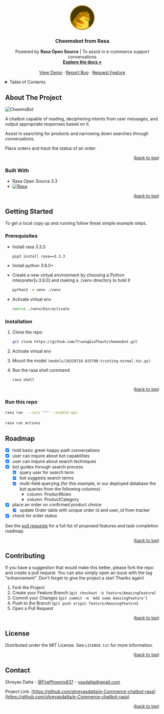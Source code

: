 <div id="top"></div>

<!-- PROJECT LOGO -->
<br />
<div align="center">
  <a href="https://github.com/TruongGiaThach/cheemsbot">
    <img src="assets/CheemsIcons.png" alt="Logo" width="80" height="80">
  </a>

<h3 align="center">Cheemsbot from Rasa</h3>

  <p align="center">
    Powered by <b>Rasa Open Source</b> | To assist in e-commerce support conversations
    <br />
    <a href="https://rasa.com/docs/rasa/glossary"><strong>Explore the docs »</strong></a>
    <br />
    <br />
    <a href="">View Demo</a>
    ·
    <a href="https://github.com/TruongGiaThach/cheemsbot/issues">Report Bug</a>
    ·
    <a href="https://github.com/TruongGiaThach/cheemsbot/issues">Request Feature</a>
  </p>
</div>



<!-- TABLE OF CONTENTS -->
<details>
  <summary>Table of Contents</summary>
  <ol>
    <li>
      <a href="#about-the-project">About The Project</a>
      <ul>
        <li><a href="#built-with">Built With</a></li>
      </ul>
    </li>
    <li>
      <a href="#getting-started">Getting Started</a>
      <ul>
        <li><a href="#prerequisites">Prerequisites</a></li>
        <li><a href="#installation">Installation</a></li>
      </ul>
    </li>
    <li><a href="#roadmap">Roadmap</a></li>
    <li><a href="#contributing">Contributing</a></li>
    <li><a href="#license">License</a></li>
    <li><a href="#contact">Contact</a></li>
    <!-- <li><a href="#acknowledgments">Acknowledgments</a></li> -->
  </ol>
</details>



<!-- ABOUT THE PROJECT -->
## About The Project

![CheemsBot](https://i.imgur.com/bnAOaY1.png)

A chatbot capable of reading, deciphering intents from user messages, and output appropriate responses based on it.

Assist in searching for products and narrowing down searches through conversations.

Place orders and track the status of an order.

<p align="right">(<a href="#top">back to top</a>)</p>

### Built With

* Rasa Open Source 3.3
* [![Rasa][Python.js]][Python-url]

<p align="right">(<a href="#top">back to top</a>)</p>



<!-- GETTING STARTED -->
## Getting Started

To get a local copy up and running follow these simple example steps.

### Prerequisites

* Install rasa 3.3.3
    ```sh
    pip3 install rasa==3.3.3
    ```
* Install python 3.8.0+

* Create a new virtual environment by choosing a Python interpreter[v.3.8.0] and making a ./venv directory to hold it
    ```sh
    python3 -m venv ./venv
    ```
* Activate virtual env
  ```sh
  source ./venv/bin/activate
  ```

### Installation

1. Clone the repo
   ```sh
   git clone https://github.com/TruongGiaThach/cheemsbot.git
   ```
2. Activate virtual env

3. Mount the model `(models/20220716-025700-trusting-normal.tar.gz)`

4. Run the rasa shell command
    ```sh
    rasa shell
    ```
<p align="right">(<a href="#top">back to top</a>)</p>

### Run this repo
```sh
rasa run  --cors "*" --enable-api

rasa run actions
```
<!-- ROADMAP -->
## Roadmap

- [X] hold basic greet-happy-path conversations
- [X] user can inquire about bot capabilities
- [X] user can inquire about search techniques
- [X] bot guides through search process
    - [X] query user for search term
    - [X] bot suggests search terms
    - [X] multi-field querying (for this example, in our deployed database the bot queries from the following columns)
        - column: ProductRoles
        - column: ProductCategory
- [X] place an order on confirmed product choice
    - [X] update Order table with unique order id and user_id from tracker
- [X] check for order status

See the [pull requests](https://github.com/ShreyasDatta/e-Commerce-chatbot-rasa/pull/1) for a full list of proposed features and task completion roadmap.

<p align="right">(<a href="#top">back to top</a>)</p>



<!-- CONTRIBUTING -->
## Contributing

If you have a suggestion that would make this better, please fork the repo and create a pull request. You can also simply open an issue with the tag "enhancement".
Don't forget to give the project a star! Thanks again!

1. Fork the Project
2. Create your Feature Branch (`git checkout -b feature/AmazingFeature`)
3. Commit your Changes (`git commit -m 'Add some AmazingFeature'`)
4. Push to the Branch (`git push origin feature/AmazingFeature`)
5. Open a Pull Request

<p align="right">(<a href="#top">back to top</a>)</p>



<!-- LICENSE -->
## License

Distributed under the MIT License. See `LICENSE.txt` for more information.

<p align="right">(<a href="#top">back to top</a>)</p>



<!-- CONTACT -->
## Contact

Shreyas Datta - [@FirePhoenix837](https://twitter.com/FirePhoenix837) - yasdatta@gmail.com

Project Link: [https://github.com/shreyasdatta/e-Commerce-chatbot-rasa](https://github.com/shreyasdatta/e-Commerce-chatbot-rasa)

<p align="right">(<a href="#top">back to top</a>)</p>



<!-- ACKNOWLEDGMENTS
## Acknowledgments

* []()
* []()
* []()

<p align="right">(<a href="#top">back to top</a>)</p> -->



<!-- MARKDOWN LINKS & IMAGES -->
<!-- https://www.markdownguide.org/basic-syntax/#reference-style-links -->
[contributors-shield]: https://img.shields.io/github/contributors/shreyasdatta/e-Commerce-chatbot-rasa.svg?style=for-the-badge
[contributors-url]: https://github.com/shreyasdatta/e-Commerce-chatbot-rasa/graphs/contributors
[forks-shield]: https://img.shields.io/github/forks/shreyasdatta/e-Commerce-chatbot-rasa.svg?style=for-the-badge
[forks-url]: https://github.com/shreyasdatta/e-Commerce-chatbot-rasa/network/members
[stars-shield]: https://img.shields.io/github/stars/shreyasdatta/e-Commerce-chatbot-rasa.svg?style=for-the-badge
[stars-url]: https://github.com/shreyasdatta/e-Commerce-chatbot-rasa/stargazers
[issues-shield]: https://img.shields.io/github/issues/shreyasdatta/e-Commerce-chatbot-rasa.svg?style=for-the-badge
[issues-url]: https://github.com/shreyasdatta/e-Commerce-chatbot-rasa/issues
[license-shield]: https://img.shields.io/github/license/shreyasdatta/e-Commerce-chatbot-rasa.svg?style=for-the-badge
[license-url]: https://github.com/shreyasdatta/e-Commerce-chatbot-rasa/blob/master/LICENSE.txt
[linkedin-shield]: https://img.shields.io/badge/-LinkedIn-black.svg?style=for-the-badge&logo=linkedin&colorB=555
[linkedin-url]: https://linkedin.com/in/ShreyasDatta
<!-- [product-screenshot]: https://i.imgur.com/bnAOaY1.png -->


[Python.js]: https://img.shields.io/badge/python-3.8-brightgreen
[Python-url]: https://www.python.org/downloads/release/python-380/
